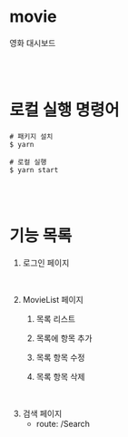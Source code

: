 # movie

영화 대시보드

<br/><br/>

# 로컬 실행 명령어

```
# 패키지 설치
$ yarn

# 로컬 실행
$ yarn start

```

<br/><br/>

# 기능 목록

1. 로그인 페이지

<br/>

2. MovieList 페이지

   1. 목록 리스트

   2. 목록에 항목 추가

   3. 목록 항목 수정

   4. 목록 항목 삭제

<br/>

3. 검색 페이지
   - route: /Search

